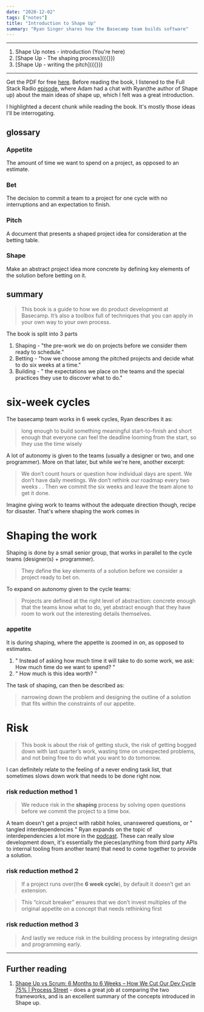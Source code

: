 ```yaml
---
date: "2020-12-02"
tags: ["notes"]
title: "Introduction to Shape Up"
summary: "Ryan Singer shares how the Basecamp team builds software"
---
```



---

1. Shape Up notes - introduction (You're here)
2. [Shape Up - The shaping process]({{<ref shape-up-notes-shaping>}})
3. [Shape Up - writing the pitch]({{<ref shape-up-notes-writing-pitch>}})


---

Get the PDF for free [here](https://basecamp.com/shapeup). Before reading the book, I listened to the Full Stack Radio [episode](http://www.fullstackradio.com/131), where Adam had a chat with Ryan(the author of Shape up) about the main ideas of shape up, which I felt was a great introduction.

I highlighted a decent chunk while reading the book. It's mostly those ideas I'll be interrogating.

## glossary
### Appetite
The amount of time we want to spend on a project, as opposed to
an estimate.

### Bet
The decision to commit a team to a project for one cycle with no interruptions and an expectation to finish.

### Pitch
A document that presents a shaped project idea for consideration at the betting table.

### Shape
Make an abstract project idea more concrete by defining key elements of the solution before betting on it.

## summary
> This book is a guide to how we do product development at Basecamp. It’s also a toolbox full of techniques that you can apply in your own way to your own process.

The book is split into 3 parts
1. Shaping - "the pre-work we do on projects before we consider them ready to schedule."
2. Betting - "how we choose among the pitched projects and decide what to do six weeks at a time."
3. Building - " the expectations we place on the teams and the special practices they use to discover what to do."

# six-week cycles
The basecamp team works in 6 week cycles, Ryan describes it as:
> long enough to build something meaningful start-to-finish and short enough that everyone can feel the deadline looming from the start, so they use the time wisely

A lot of autonomy is given to the teams (usually a designer or two, and one programmer). More on that later, but while we're here, another excerpt: 
> We don’t count hours or question how individual days are spent. We don’t have daily meetings. We don’t rethink our roadmap every two weeks
> .
> .
> Then we commit the six weeks and leave the team alone to get it done.

Imagine giving work to teams without the adequate direction though, recipe for disaster.
That's where shaping the work comes in

# Shaping the work
Shaping is done by a small senior group, that works in parallel to the cycle teams (designer(s) + programmer). 
> They define the key elements of a solution before we consider a project ready to bet on.

To expand on autonomy given to the cycle teams: 
> Projects are defined at the right level of abstraction: concrete enough that the teams know what to do, yet abstract enough that they have room to work out the interesting details themselves.


### appetite
It is during shaping, where the appetite is zoomed in on, as opposed to estimates.
1. " Instead of asking how much time it will take to do some work, we ask: How much time do we want to spend? "
2. " How much is this idea worth? "

The task of shaping, can then be described as:
> narrowing down the problem and designing the outline of a solution that fits within the constraints of our appetite.

# Risk
> This book is about the risk of getting stuck, the risk of getting bogged down with last quarter’s work, wasting time on unexpected problems, and not being free to do what you want to do tomorrow.

I can definitely relate to the feeling of a never ending task list, that sometimes slows down work that needs to be done right now.

### risk reduction method 1
> We reduce risk in the **shaping** process by solving open questions
before we commit the project to a time box.
 
A team doesn't get a project with rabbit holes, unanswered questions, or " tangled interdependencies "
Ryan expands on the topic of interdependencies a lot more in the [podcast](http://www.fullstackradio.com/131). 
These can really slow development down, it's essentially the pieces(anything from third party APIs to internal tooling from another team) that need to come together to provide a solution.

### risk reduction method 2
> If a project runs over(the **6 week cycle**), by default it doesn’t get an extension.

> This “circuit breaker” ensures that we don’t invest multiples of the original appetite on a concept that needs rethinking first

### risk reduction method 3
> And lastly we reduce risk in the building process by integrating design and programming early.

---

## Further reading
1. [Shape Up vs Scrum: 6 Months to 6 Weeks – How We Cut Our Dev Cycle 75% | Process Street](https://www.process.st/shape-up/) - does a great job at comparing the two frameworks, and is an excellent summary of the concepts introduced in Shape up.